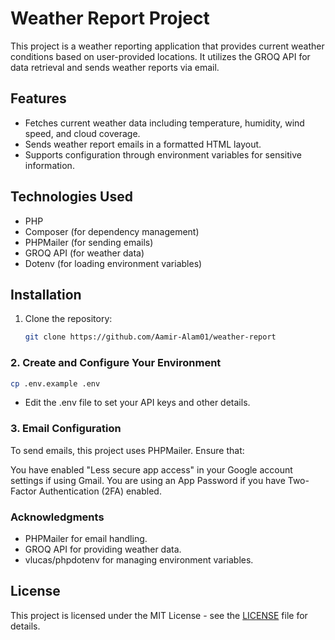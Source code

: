 # Weather Report Project

This project is a weather reporting application that provides current weather conditions based on user-provided locations. It utilizes the GROQ API for data retrieval and sends weather reports via email.

## Features

- Fetches current weather data including temperature, humidity, wind speed, and cloud coverage.
- Sends weather report emails in a formatted HTML layout.
- Supports configuration through environment variables for sensitive information.

## Technologies Used

- PHP
- Composer (for dependency management)
- PHPMailer (for sending emails)
- GROQ API (for weather data)
- Dotenv (for loading environment variables)

## Installation

1. Clone the repository:

   ```bash
   git clone https://github.com/Aamir-Alam01/weather-report
   ```
### 2. Create and Configure Your Environment
```bash
cp .env.example .env
```
- Edit the .env file to set your API keys and other details.

### 3. Email Configuration
To send emails, this project uses PHPMailer. Ensure that:

You have enabled "Less secure app access" in your Google account settings if using Gmail.
You are using an App Password if you have Two-Factor Authentication (2FA) enabled.

### Acknowledgments
- PHPMailer for email handling.
- GROQ API for providing weather data.
- vlucas/phpdotenv for managing environment variables.

## License

This project is licensed under the MIT License - see the [LICENSE](LICENSE) file for details.

